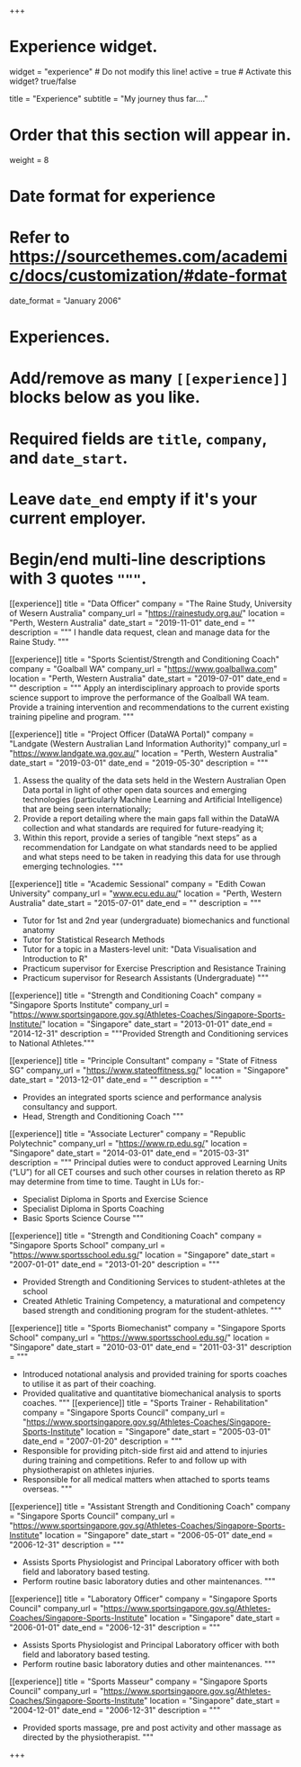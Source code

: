 +++
# Experience widget.
widget = "experience"  # Do not modify this line!
active = true  # Activate this widget? true/false

title = "Experience"
subtitle = "My journey thus far...."

# Order that this section will appear in.
weight = 8

# Date format for experience
#   Refer to https://sourcethemes.com/academic/docs/customization/#date-format
date_format = "January 2006"

# Experiences.
#   Add/remove as many `[[experience]]` blocks below as you like.
#   Required fields are `title`, `company`, and `date_start`.
#   Leave `date_end` empty if it's your current employer.
#   Begin/end multi-line descriptions with 3 quotes `"""`.
[[experience]]
  title = "Data Officer"
  company = "The Raine Study, University of Wesern Australia"
  company_url = "https://rainestudy.org.au/"
  location = "Perth, Western Australia"
  date_start = "2019-11-01"
  date_end = ""
  description = """
  I handle data request, clean and manage data for the Raine Study. 
  """

[[experience]]
  title = "Sports Scientist/Strength and Conditioning Coach"
  company = "Goalball WA"
  company_url = "https://www.goalballwa.com"
  location = "Perth, Western Australia"
  date_start = "2019-07-01"
  date_end = ""
  description = """
  Apply an interdisciplinary approach to provide sports science support to improve the performance of the Goalball WA team. Provide a training intervention and recommendations to the current existing training pipeline and program. 
  """

[[experience]]
  title = "Project Officer (DataWA Portal)"
  company = "Landgate (Western Australian Land Information Authority)"
  company_url = "https://www.landgate.wa.gov.au/"
  location = "Perth, Western Australia"
  date_start = "2019-03-01"
  date_end = "2019-05-30"
  description = """
  1) Assess the quality of the data sets held in the Western Australian Open Data portal in light of other open data sources and emerging technologies (particularly Machine Learning and Artificial Intelligence) that are being seen internationally;
  2) Provide a report detailing where the main gaps fall within the DataWA collection and what standards are required for future-readying it;
  3) Within this report, provide a series of tangible “next steps” as a recommendation for Landgate on what standards need to be applied and what steps need to be taken in readying this data for use through emerging technologies.
  """

[[experience]]
  title = "Academic Sessional"
  company = "Edith Cowan University"
  company_url = "www.ecu.edu.au/"
  location = "Perth, Western Australia"
  date_start = "2015-07-01"
  date_end = ""
  description = """
  * Tutor for 1st and 2nd year (undergraduate) biomechanics and functional anatomy
  * Tutor for Statistical Research Methods
  * Tutor for a topic in a Masters-level unit: "Data Visualisation and Introduction to R"
  * Practicum supervisor for Exercise Prescription and Resistance Training
  * Practicum supervisor for Research Assistants (Undergraduate) 
  """

[[experience]]
  title = "Strength and Conditioning Coach"
  company = "Singapore Sports Institute"
  company_url = "https://www.sportsingapore.gov.sg/Athletes-Coaches/Singapore-Sports-Institute/"
  location = "Singapore"
  date_start = "2013-01-01"
  date_end = "2014-12-31"
  description = """Provided Strength and Conditioning services to National Athletes."""

[[experience]]
  title = "Principle Consultant"
  company = "State of Fitness SG"
  company_url = "https://www.stateoffitness.sg/"
  location = "Singapore"
  date_start = "2013-12-01"
  date_end = ""
  description = """
  * Provides an integrated sports science and performance analysis consultancy and support. 
  * Head, Strength and Conditioning Coach
  """

[[experience]]
  title = "Associate Lecturer"
  company = "Republic Polytechnic"
  company_url = "https://www.rp.edu.sg/"
  location = "Singapore"
  date_start = "2014-03-01"
  date_end = "2015-03-31"
  description = """
  Principal duties were to conduct approved Learning Units (“LU”) for all CET courses and such other courses in relation thereto as RP may determine from time to time.
  Taught in LUs for:-
  * Specialist Diploma in Sports and Exercise Science
  * Specialist Diploma in Sports Coaching
  * Basic Sports Science Course
  """ 

[[experience]]
  title = "Strength and Conditioning Coach"
  company = "Singapore Sports School"
  company_url = "https://www.sportsschool.edu.sg/"
  location = "Singapore"
  date_start = "2007-01-01"
  date_end = "2013-01-20"
  description = """
  * Provided Strength and Conditioning Services to student-athletes at the school 
  * Created Athletic Training Competency, a maturational and competency based strength and conditioning program for the student-athletes.
  """

[[experience]]
  title = "Sports Biomechanist"
  company = "Singapore Sports School"
  company_url = "https://www.sportsschool.edu.sg/"
  location = "Singapore"
  date_start = "2010-03-01"
  date_end = "2011-03-31"
  description = """
  * Introduced notational analysis and provided training for sports coaches to utilise it as part of their coaching. 
  * Provided qualitative and quantitative biomechanical analysis to sports coaches.
  """
[[experience]]
  title = "Sports Trainer - Rehabilitation"
  company = "Singapore Sports Council"
  company_url = "https://www.sportsingapore.gov.sg/Athletes-Coaches/Singapore-Sports-Institute"
  location = "Singapore"
  date_start = "2005-03-01"
  date_end = "2007-01-20"
  description = """
  * Responsible for providing pitch-side first aid and attend to injuries during training and competitions. Refer to and follow up with physiotherapist on athletes injuries. 
  * Responsible for all medical matters when attached to sports teams overseas.
  """

[[experience]]
  title = "Assistant Strength and Conditioning Coach"
  company = "Singapore Sports Council"
  company_url = "https://www.sportsingapore.gov.sg/Athletes-Coaches/Singapore-Sports-Institute"
  location = "Singapore"
  date_start = "2006-05-01"
  date_end = "2006-12-31"
  description = """
  * Assists Sports Physiologist and Principal Laboratory officer with both field and laboratory based testing. 
  * Perform routine basic laboratory duties and other maintenances.
  """

[[experience]]
  title = "Laboratory Officer"
  company = "Singapore Sports Council"
  company_url = "https://www.sportsingapore.gov.sg/Athletes-Coaches/Singapore-Sports-Institute"
  location = "Singapore"
  date_start = "2006-01-01"
  date_end = "2006-12-31"
  description = """
  * Assists Sports Physiologist and Principal Laboratory officer with both field and laboratory based testing. 
  * Perform routine basic laboratory duties and other maintenances.
  """

[[experience]]
  title = "Sports Masseur"
  company = "Singapore Sports Council"
  company_url = "https://www.sportsingapore.gov.sg/Athletes-Coaches/Singapore-Sports-Institute"
  location = "Singapore"
  date_start = "2004-12-01"
  date_end = "2006-12-31"
  description = """
  * Provided sports massage, pre and post activity and other massage as directed by the physiotherapist. 
  """

+++
